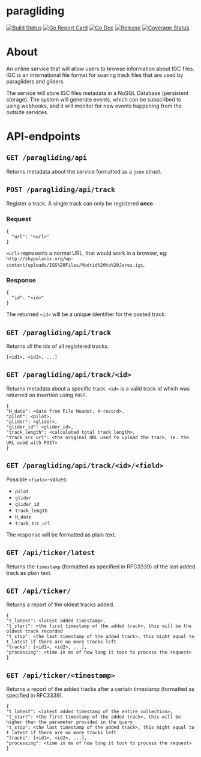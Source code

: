 # paragliding

[![Build Status](https://travis-ci.com/barskern/paragliding.svg?branch=master)](https://travis-ci.com/barskern/paragliding)
[![Go Report Card](https://goreportcard.com/badge/github.com/barskern/paragliding)](https://goreportcard.com/report/github.com/barskern/paragliding)
[![Go Doc](https://img.shields.io/badge/godoc-reference-blue.svg)](http://godoc.org/github.com/barskern/paragliding)
[![Release](https://img.shields.io/github/release/barskern/paragliding.svg)](https://github.com/barskern/paragliding/releases/latest)
[![Coverage Status](https://coveralls.io/repos/github/barskern/paragliding/badge.svg?branch=master)](https://coveralls.io/github/barskern/paragliding?branch=master)


# About

An online service that will allow users to browse information about IGC files. IGC is an international file format for soaring track files that are used by paragliders and gliders.

The service will store IGC files metadata in a NoSQL Database (persistent storage). The system will generate events, which can be subscribed to using webhooks, and it will monitor for new events happening from the outside services.

# API-endpoints

## `GET /paragliding/api`

Returns metadata about the service formatted as a `json` struct.

## `POST /paragliding/api/track`

Register a track. A single track can only be registered **once**.

### Request

```
{
  "url": "<url>"
}
```

`<url>` represents a normal URL, that would work in a browser, eg: `http://skypolaris.org/wp-content/uploads/IGS%20Files/Madrid%20to%20Jerez.igc`.

### Response

```
{
  "id": "<id>"
}
```

The returned `<id>` will be a unique identifier for the posted track.


## `GET /paragliding/api/track`

Returns all the ids of all registered tracks.

```
[<id1>, <id2>, ...]
```

## `GET /paragliding/api/track/<id>`

Returns metadata about a specific track. `<id>` is a valid track id which was returned on insertion using `POST`.

```
{
"H_date": <date from File Header, H-record>,
"pilot": <pilot>,
"glider": <glider>,
"glider_id": <glider_id>,
"track_length": <calculated total track length>,
"track_src_url": <the original URL used to upload the track, ie. the URL used with POST>
}
```

## `GET /paragliding/api/track/<id>/<field>`

Possible `<field>`-values:

* `pilot`
* `glider`
* `glider_id`
* `track_length`
* `H_date`
* `track_src_url`

The response will be formatted as plain text.

## `GET /api/ticker/latest`

Returns the `timestamp` (formatted as specified in RFC3339) of the last added track as plain text.

## `GET /api/ticker/`

Returns a report of the oldest tracks added.

```
{
"t_latest": <latest added timestamp>,
"t_start": <the first timestamp of the added track>, this will be the oldest track recorded
"t_stop": <the last timestamp of the added track>, this might equal to t_latest if there are no more tracks left
"tracks": [<id1>, <id2>, ...],
"processing": <time in ms of how long it took to process the request>
}
```

## `GET /api/ticker/<timestamp>`

Returns a report of the added tracks after a certain timestamp (formatted as specified in RFC3339).

```
{
"t_latest": <latest added timestamp of the entire collection>,
"t_start": <the first timestamp of the added track>, this will be higher than the parameter provided in the query
"t_stop": <the last timestamp of the added track>, this might equal to t_latest if there are no more tracks left
"tracks": [<id1>, <id2>, ...],
"processing": <time in ms of how long it took to process the request>
}
```
